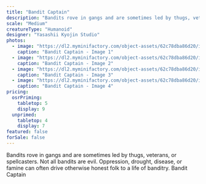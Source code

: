 ```yaml
---
title: "Bandit Captain"
description: "Bandits rove in gangs and are sometimes led by thugs, veterans, or spellcasters. Not all bandits are evil. Oppression, drought, disease, or famine can often drive otherwise honest folk to a life of banditry. Bandit Captain"
scale: "Medium"
creatureType: "Humanoid"
designer: "Yasashii Kyojin Studio"
photos:
  - image: "https://dl2.myminifactory.com/object-assets/62c78dba86d20/images/720X720-bandits-01-ps.jpg"
    caption: "Bandit Captain - Image 1"
  - image: "https://dl2.myminifactory.com/object-assets/62c78dba86d20/images/720X720-bandit-3-1.jpg"
    caption: "Bandit Captain - Image 2"
  - image: "https://dl2.myminifactory.com/object-assets/62c78dba86d20/images/720X720-bandit-3-4.jpg"
    caption: "Bandit Captain - Image 3"
  - image: "https://dl2.myminifactory.com/object-assets/62c78dba86d20/images/230X230-20230116-p1120130.jpg"
    caption: "Bandit Captain - Image 4"
pricing:
  osrPriming:
    tabletop: 5
    display: 9
  unprimed:
    tabletop: 4
    display: 7
featured: false
forSale: false
---
```


Bandits rove in gangs and are sometimes led by thugs, veterans, or spellcasters. Not all bandits are evil. Oppression, drought, disease, or famine can often drive otherwise honest folk to a life of banditry. Bandit Captain